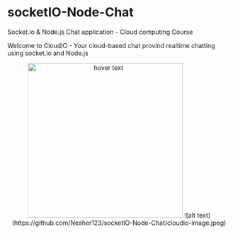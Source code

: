 # socketIO-Node-Chat
Socket.io &amp; Node.js Chat application - Cloud computing Course


Welcome to CloudIO - Your cloud-based chat provind realtime chatting using socket.io and Node.js 

<p align="center">
  <img src="C:\Users\neshe\Desktop\School\Cloud Computing\cloudio-image.jpeg" width="350" title="hover text">
  ![alt text](https://github.com/Nesher123/socketIO-Node-Chat/cloudio-image.jpeg)
</p>
